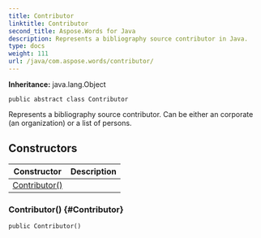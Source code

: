 ```yaml
---
title: Contributor
linktitle: Contributor
second_title: Aspose.Words for Java
description: Represents a bibliography source contributor in Java.
type: docs
weight: 111
url: /java/com.aspose.words/contributor/
---
```


**Inheritance:**
java.lang.Object
```
public abstract class Contributor
```

Represents a bibliography source contributor. Can be either an corporate (an organization) or a list of persons.
## Constructors

| Constructor | Description |
| --- | --- |
| [Contributor()](#Contributor) |  |
### Contributor() {#Contributor}
```
public Contributor()
```



